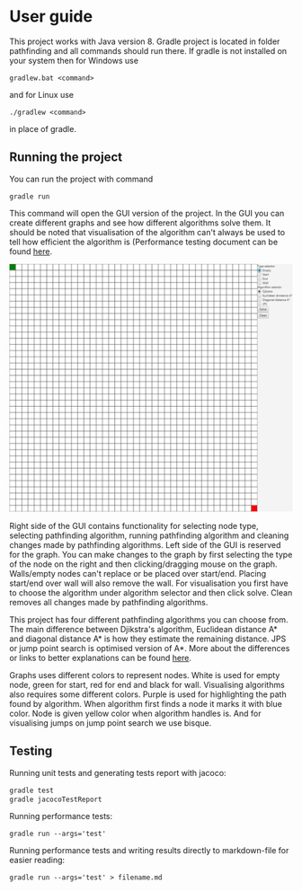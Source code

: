 # User guide

This project works with Java version 8. Gradle project is located in folder pathfinding and all commands should run there. If gradle is not installed on your system then for Windows use

```console
gradlew.bat <command>
```

and for Linux use

```console
./gradlew <command>
```

in place of gradle.

## Running the project

You can run the project with command

```console
gradle run
```

This command will open the GUI version of the project. In the GUI you can create different graphs and see how different algorithms solve them. It should be noted that visualisation of the algorithm can't always be used to tell how efficient the algorithm is (Performance testing document can be found [here](https://github.com/heniko/Pathfinding/blob/master/Documentation/Testing_document.md).

![Main view](https://github.com/heniko/Pathfinding/blob/master/Documentation/Pictures/Main_view.png)

Right side of the GUI contains functionality for selecting node type, selecting pathfinding algorithm, running pathfinding algorithm and cleaning changes made by pathfinding algorithms. Left side of the GUI is reserved for the graph. You can make changes to the graph by first selecting the type of the node on the right and then clicking/dragging mouse on the graph. Walls/empty nodes can't replace or be placed over start/end. Placing start/end over wall will also remove the wall. For visualisation you first have to choose the algorithm under algorithm selector and then click solve. Clean removes all changes made by pathfinding algorithms.

This project has four different pathfinding algorithms you can choose from. The main difference between Djikstra's algorithm, Euclidean distance A* and diagonal distance A* is how they estimate the remaining distance. JPS or jump point search is optimised version of A*. More about the differences or links to better explanations can be found [here](https://github.com/heniko/Pathfinding/blob/master/Documentation/Implementation_document.md).

Graphs uses different colors to represent nodes. White is used for empty node, green for start, red for end and black for wall. Visualising algorithms also requires some different colors. Purple is used for highlighting the path found by algorithm. When algorithm first finds a node it marks it with blue color. Node is given yellow color when algorithm handles is. And for visualising jumps on jump point search we use bisque.

## Testing

Running unit tests and generating tests report with jacoco:

```console
gradle test
gradle jacocoTestReport
```

Running performance tests:

```console
gradle run --args='test'
```

Running performance tests and writing results directly to markdown-file for easier reading:

```console
gradle run --args='test' > filename.md
```